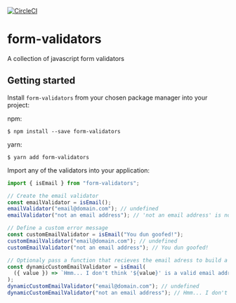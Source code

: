 [![CircleCI](https://circleci.com/gh/luk707/form-validators.svg?style=shield)](https://circleci.com/gh/luk707/form-validators)

# form-validators

A collection of javascript form validators

## Getting started

Install `form-validators` from your chosen package manager into your project:

npm:

```
$ npm install --save form-validators
```

yarn:

```
$ yarn add form-validators
```

Import any of the validators into your application:

```js
import { isEmail } from "form-validators";

// Create the email validator
const emailValidator = isEmail();
emailValidator("email@domain.com"); // undefined
emailValidator("not an email address"); // 'not an email address' is not a valid email address.

// Define a custom error message
const customEmailValidator = isEmail("You dun goofed!");
customEmailValidator("email@domain.com"); // undefined
customEmailValidator("not an email address"); // You dun goofed!

// Optionaly pass a function that recieves the email adress to build a custom error message
const dynamicCustomEmailValidator = isEmail(
  ({ value }) => `Hmm... I don't think '${value}' is a valid email address.`
);
dynamicCustomEmailValidator("email@domain.com"); // undefined
dynamicCustomEmailValidator("not an email address"); // Hmm... I don't think 'not an email address' is a valid email address.
```
